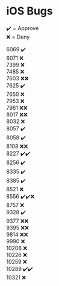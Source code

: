 # iOS Bugs

✔️ = Approve  
❌ = Deny

6069 ✔️  
6071 ❌  
7399 ❌  
7485 ❌  
7603 ❌❌  
7625 ✔️  
7650 ❌  
7953 ❌  
7961 ❌❌  
8017 ❌❌  
8032 ❌  
8057 ✔️  
8058 ✔️  
8108 ❌❌  
8227 ✔️✔️  
8256 ✔️  
8335 ✔️  
8385 ✔️  
8521 ❌  
8556 ✔️✔️❌  
8757 ❌  
9328 ✔️  
9377 ❌❌  
9395 ❌❌  
9814 ❌❌  
9990 ❌  
10206 ❌  
10226 ❌  
10259 ❌  
10289 ✔️✔️  
10321 ❌
